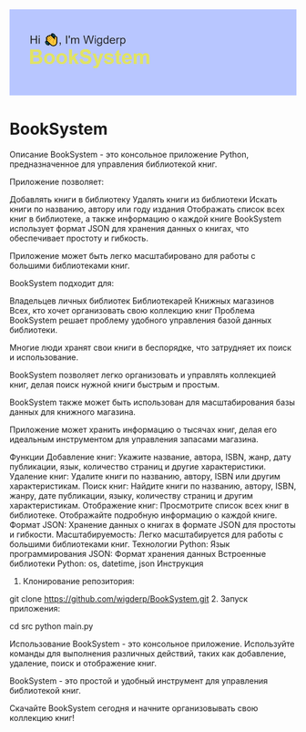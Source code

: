 <img src="https://github.com/wigderp/wigderp/blob/main/header.png" alt="альтернативный текст">

# BookSystem

Описание
BookSystem - это консольное приложение Python, предназначенное для управления библиотекой книг.

Приложение позволяет:

Добавлять книги в библиотеку
Удалять книги из библиотеки
Искать книги по названию, автору или году издания
Отображать список всех книг в библиотеке, а также информацию о каждой книге
BookSystem использует формат JSON для хранения данных о книгах, что обеспечивает простоту и гибкость.

Приложение может быть легко масштабировано для работы с большими библиотеками книг.

BookSystem подходит для:

Владельцев личных библиотек
Библиотекарей
Книжных магазинов
Всех, кто хочет организовать свою коллекцию книг
Проблема
BookSystem решает проблему удобного управления базой данных библиотеки.

Многие люди хранят свои книги в беспорядке, что затрудняет их поиск и использование.

BookSystem позволяет легко организовать и управлять коллекцией книг, делая поиск нужной книги быстрым и простым.

BookSystem также может быть использован для масштабирования базы данных для книжного магазина.

Приложение может хранить информацию о тысячах книг, делая его идеальным инструментом для управления запасами магазина.

Функции
Добавление книг:
Укажите название, автора, ISBN, жанр, дату публикации, язык, количество страниц и другие характеристики.
Удаление книг:
Удалите книги по названию, автору, ISBN или другим характеристикам.
Поиск книг:
Найдите книги по названию, автору, ISBN, жанру, дате публикации, языку, количеству страниц и другим характеристикам.
Отображение книг:
Просмотрите список всех книг в библиотеке.
Отображайте подробную информацию о каждой книге.
Формат JSON:
Хранение данных о книгах в формате JSON для простоты и гибкости.
Масштабируемость:
Легко масштабируется для работы с большими библиотеками книг.
Технологии
Python: Язык программирования
JSON: Формат хранения данных
Встроенные библиотеки Python: os, datetime, json
Инструкция
1. Клонирование репозитория:

git clone https://github.com/wigderp/BookSystem.git
2. Запуск приложения:

cd src
python main.py

Использование
BookSystem - это консольное приложение.
Используйте команды для выполнения различных действий, таких как добавление, удаление, поиск и отображение книг.

BookSystem - это простой и удобный инструмент для управления библиотекой книг.

Скачайте BookSystem сегодня и начните организовывать свою коллекцию книг!
